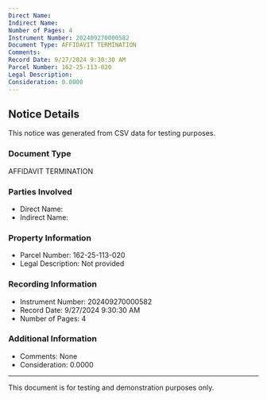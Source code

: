 ```yaml
---
Direct Name: 
Indirect Name: 
Number of Pages: 4
Instrument Number: 202409270000582
Document Type: AFFIDAVIT TERMINATION
Comments: 
Record Date: 9/27/2024 9:30:30 AM
Parcel Number: 162-25-113-020
Legal Description: 
Consideration: 0.0000
---
```


## Notice Details

This notice was generated from CSV data for testing purposes.

### Document Type
AFFIDAVIT TERMINATION

### Parties Involved
- Direct Name: 
- Indirect Name: 

### Property Information
- Parcel Number: 162-25-113-020
- Legal Description: Not provided

### Recording Information
- Instrument Number: 202409270000582
- Record Date: 9/27/2024 9:30:30 AM
- Number of Pages: 4

### Additional Information
- Comments: None
- Consideration: 0.0000

---

This document is for testing and demonstration purposes only.
